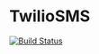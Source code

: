 # TwilioSMS

[![Build Status](https://travis-ci.com/simonschoelly/TwilioSMS.jl.svg?branch=master)](https://travis-ci.com/simonschoelly/TwilioSMS.jl)
